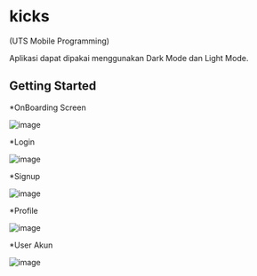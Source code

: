 # kicks
(UTS Mobile Programming)

Aplikasi dapat dipakai menggunakan Dark Mode dan Light Mode.

## Getting Started

*OnBoarding Screen

![image](https://github.com/alversonn/MobileProg/assets/114342945/b1bcae5c-537e-4a29-873f-be85c242e4d9)

*Login

![image](https://github.com/alversonn/MobileProg/assets/114342945/af1cbea5-2c78-49d9-9d97-f9a9b30dc36c)

*Signup

![image](https://github.com/alversonn/MobileProg/assets/114342945/6d0bcf8e-c179-4726-8d1d-1c74d242fe52)

*Profile

![image](https://github.com/alversonn/MobileProg/assets/114342945/0b9ea44e-fbdf-49ae-a921-28b0dfd57de2)

*User Akun

![image](https://github.com/alversonn/MobileProg/assets/114342945/b300096a-08ed-4f95-acfe-f9d3fdec3816)
